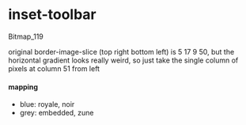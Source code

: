 # inset-toolbar

Bitmap_119

original border-image-slice (top right bottom left) is 5 17 9 50, but the
horizontal gradient looks really weird, so just take the single column of pixels
at column 51 from left

#### mapping
* blue: royale, noir
* grey: embedded, zune
